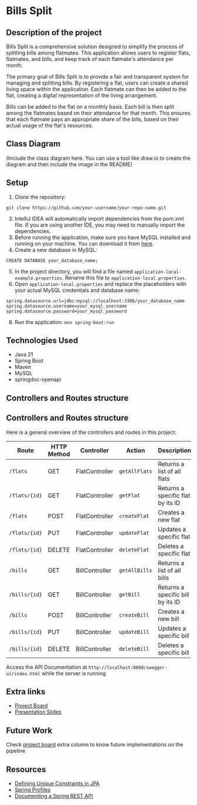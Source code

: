 # Bills Split

## Description of the project

Bills Split is a comprehensive solution designed to simplify the process of splitting bills among flatmates. This application allows users to register flats, flatmates, and bills, and keep track of each flatmate's attendance per month.

The primary goal of Bills Split is to provide a fair and transparent system for managing and splitting bills. By registering a flat, users can create a shared living space within the application. Each flatmate can then be added to the flat, creating a digital representation of the living arrangement.

Bills can be added to the flat on a monthly basis. Each bill is then split among the flatmates based on their attendance for that month. This ensures that each flatmate pays an appropriate share of the bills, based on their actual usage of the flat's resources.


## Class Diagram
(Include the class diagram here. You can use a tool like draw.io to create the diagram and then include the image in the README)

## Setup
1. Clone the repository:
```
git clone https://github.com/your-username/your-repo-name.git
```

2. IntelliJ IDEA will automatically import dependencies from the pom.xml file. If you are using another IDE, you may need to manually import the dependencies.
3. Before running the application, make sure you have MySQL installed and running on your machine. You can download it from [here](https://dev.mysql.com/downloads/installer/). 
4. Create a new database in MySQL:
```
CREATE DATABASE your_database_name;
```

5. In the project directory, you will find a file named `application-local-example.properties`. Rename this file to `application-local.properties`. 
6. Open `application-local.properties` and replace the placeholders with your actual MySQL credentials and database name:
```
spring.datasource.url=jdbc:mysql://localhost:3306/your_database_name 
spring.datasource.username=your_mysql_username
spring.datasource.password=your_mysql_password
```
8. Run the application: `mvn spring-boot:run`

## Technologies Used
- Java 21
- Spring Boot
- Maven
- MySQL
- springdoc-openapi

## Controllers and Routes structure
## Controllers and Routes structure

Here is a general overview of the controllers and routes in this project:

| Route | HTTP Method | Controller | Action | Description |
|-------|-------------|------------|--------|-------------|
| `/flats` | GET | FlatController | `getAllFlats` | Returns a list of all flats |
| `/flats/{id}` | GET | FlatController | `getFlat` | Returns a specific flat by its ID |
| `/flats` | POST | FlatController | `createFlat` | Creates a new flat |
| `/flats/{id}` | PUT | FlatController | `updateFlat` | Updates a specific flat |
| `/flats/{id}` | DELETE | FlatController | `deleteFlat` | Deletes a specific flat |
| `/bills` | GET | BillController | `getAllBills` | Returns a list of all bills |
| `/bills/{id}` | GET | BillController | `getBill` | Returns a specific bill by its ID |
| `/bills` | POST | BillController | `createBill` | Creates a new bill |
| `/bills/{id}` | PUT | BillController | `updateBill` | Updates a specific bill |
| `/bills/{id}` | DELETE | BillController | `deleteBill` | Deletes a specific bill |

Access the API Documentation at `http://localhost:8080/swagger-ui/index.html` while the server is running

## Extra links
- [Project Board](https://www.baeldung.com/spring-rest-openapi-documentation)
- [Presentation Slides](URL_TO_PRESENTATION_SLIDES)

## Future Work
Check [project board](https://github.com/users/anagmrebelo/projects/10/views/1) extra column to know future implementations on the pipeline

## Resources
- [Defining Unique Constraints in JPA](https://www.baeldung.com/jpa-unique-constraints)
- [Spring Profiles](https://www.baeldung.com/spring-profiles)
- [Documenting a Spring REST API](https://www.baeldung.com/spring-rest-openapi-documentation)